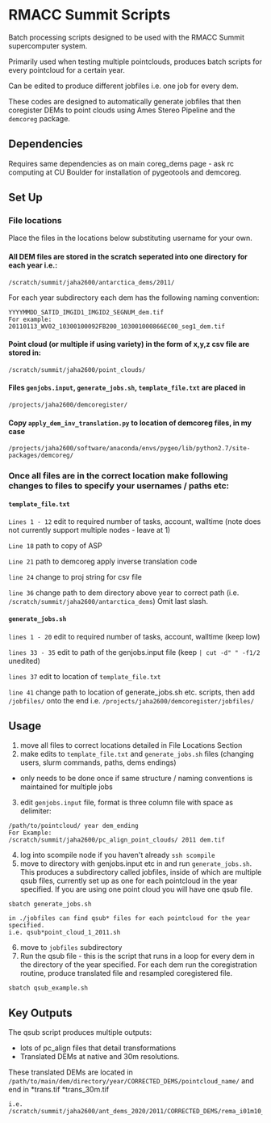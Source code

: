 # RMACC Summit Scripts

Batch processing scripts designed to be used with the RMACC Summit supercomputer system.

Primarily used when testing multiple pointclouds, produces batch scripts for every pointcloud for a certain year.

Can be edited to produce different jobfiles i.e. one job for every dem.

These codes are designed to automatically generate jobfiles that then coregister DEMs to point clouds using Ames Stereo Pipeline and the `demcoreg` package.

## Dependencies
Requires same dependencies as on main coreg_dems page - ask rc computing at CU Boulder for installation of pygeotools and demcoreg. 
## Set Up
### File locations
Place the files in the locations below substituting username for your own.

#### All DEM files are stored in the scratch seperated into one directory for each year i.e.:
```
/scratch/summit/jaha2600/antarctica_dems/2011/
``` 
For each year subdirectory each dem has the following naming convention:
```
YYYYMMDD_SATID_IMGID1_IMGID2_SEGNUM_dem.tif
For example:
20110113_WV02_10300100092FB200_103001000866EC00_seg1_dem.tif
```

#### Point cloud (or multiple if using variety) in the form of x,y,z csv file are stored in:
```
/scratch/summit/jaha2600/point_clouds/
```
#### Files `genjobs.input`, `generate_jobs.sh`, `template_file.txt` are placed in
```
/projects/jaha2600/demcoregister/
```

#### Copy `apply_dem_inv_translation.py` to location of demcoreg files, in my case
```
/projects/jaha2600/software/anaconda/envs/pygeo/lib/python2.7/site-packages/demcoreg/
```
### Once all files are in the correct location make following changes to files to specify your usernames / paths etc:
#### `template_file.txt`
`Lines 1 - 12` edit to required number of tasks, account, walltime (note does not currently support multiple nodes - leave at 1)

`Line 18` path to copy of ASP

`Line 21` path to demcoreg apply inverse translation code

`line 24` change to proj string for csv file

`line 36` change path to dem directory above year to correct path (i.e. `/scratch/summit/jaha2600/antarctica_dems`) Omit last slash.

#### `generate_jobs.sh`
`lines 1 - 20` edit to required number of tasks, account, walltime (keep low)

`lines 33 - 35` edit to path of the genjobs.input file (keep `| cut -d" " -f1/2` unedited)

`lines 37` edit to location of `template_file.txt`

`line 41` change path to location of generate_jobs.sh etc. scripts, then add `/jobfiles/` onto the end i.e. `/projects/jaha2600/demcoregister/jobfiles/`


## Usage
1. move all files to correct locations detailed in File Locations Section
2. make edits to `template_file.txt` and `generate_jobs.sh` files (changing users, slurm commands, paths, dems endings)
- only needs to be done once if same structure / naming conventions is maintained for multiple jobs
3. edit `genjobs.input` file, format is three column file with space as delimiter:
```
/path/to/pointcloud/ year dem_ending
For Example:
/scratch/summit/jaha2600/pc_align_point_clouds/ 2011 dem.tif
```
4. log into scompile node if you haven't already `ssh scompile`
5. move to directory with genjobs.input etc in and run `generate_jobs.sh`. This produces a subdirectory called jobfiles, inside of which are multiple qsub files, currently set up as one for each pointcloud in the year specified. If you are using one point cloud you will have one qsub file.
```
sbatch generate_jobs.sh

in ./jobfiles can find qsub* files for each pointcloud for the year specified.
i.e. qsub*point_cloud_1_2011.sh
```
6. move to `jobfiles` subdirectory 
7. Run the qsub file - this is the script that runs in a loop for every dem in the directory of the year specified. For each dem run the coregistration routine, produce translated file and resampled coregistered file. 
```
sbatch qsub_example.sh
```

## Key Outputs
The qsub script produces multiple outputs:
- lots of pc_align files that detail transformations
- Translated DEMs at native and 30m resolutions.

These translated DEMs are located in `/path/to/main/dem/directory/year/CORRECTED_DEMS/pointcloud_name/` and end in *trans.tif *trans_30m.tif
```
i.e. /scratch/summit/jaha2600/ant_dems_2020/2011/CORRECTED_DEMS/rema_i01m10_all/
```
